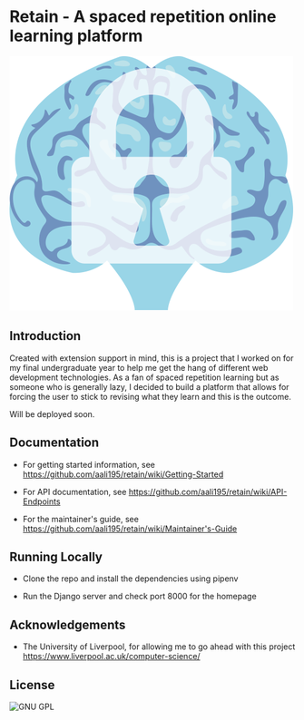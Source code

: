 # Retain - A spaced repetition online learning platform
![Retain Logo](https://github.com/aali195/retain/blob/master/retain/static/img/logo_tr_small.png)

## Introduction
Created with extension support in mind, this is a project that I worked on for my final undergraduate year to help me get the hang of different web development technologies. As a fan of spaced repetition learning but as someone who is generally lazy, I decided to build a platform that allows for forcing the user to stick to revising what they learn and this is the outcome. 

Will be deployed soon.

## Documentation
- For getting started information, see https://github.com/aali195/retain/wiki/Getting-Started

- For API documentation, see https://github.com/aali195/retain/wiki/API-Endpoints

- For the maintainer's guide, see https://github.com/aali195/retain/wiki/Maintainer's-Guide

## Running Locally
- Clone the repo and install the dependencies using pipenv

- Run the Django server and check port 8000 for the homepage

## Acknowledgements
- The University of Liverpool, for allowing me to go ahead with this project https://www.liverpool.ac.uk/computer-science/

## License
![GNU GPL](https://github.com/aali195/retain/blob/master/LICENSE)
